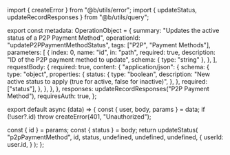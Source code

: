 import { createError } from "@b/utils/error";
import { updateStatus, updateRecordResponses } from "@b/utils/query";

export const metadata: OperationObject = {
  summary: "Updates the active status of a P2P Payment Method",
  operationId: "updateP2PPaymentMethodStatus",
  tags: ["P2P", "Payment Methods"],
  parameters: [
    {
      index: 0,
      name: "id",
      in: "path",
      required: true,
      description: "ID of the P2P payment method to update",
      schema: { type: "string" },
    },
  ],
  requestBody: {
    required: true,
    content: {
      "application/json": {
        schema: {
          type: "object",
          properties: {
            status: {
              type: "boolean",
              description:
                "New active status to apply (true for active, false for inactive)",
            },
          },
          required: ["status"],
        },
      },
    },
  },
  responses: updateRecordResponses("P2P Payment Method"),
  requiresAuth: true,
};

export default async (data) => {
  const { user, body, params } = data;
  if (!user?.id) throw createError(401, "Unauthorized");

  const { id } = params;
  const { status } = body;
  return updateStatus(
    "p2pPaymentMethod",
    id,
    status,
    undefined,
    undefined,
    undefined,
    {
      userId: user.id,
    }
  );
};
